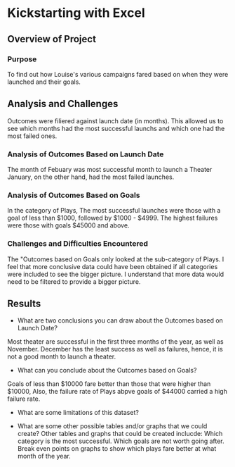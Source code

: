 # Kickstarting with Excel

## Overview of Project

### Purpose

To find out how Louise's various campaigns fared based on when they were launched and their goals.

## Analysis and Challenges

Outcomes were filiered against launch date (in months). This allowed us to see which months had the most successful launchs and which one had the most failed ones.

### Analysis of Outcomes Based on Launch Date

The month of Febuary was most successful month to launch a Theater
January, on the other hand, had the most failed launches.

### Analysis of Outcomes Based on Goals

In the category of Plays, The most successful launches were those with a goal of less than $1000, followed by $1000 - $4999. 
The highest failures were those with goals $45000 and above.

### Challenges and Difficulties Encountered

The "Outcomes based on Goals only looked at the sub-category of Plays. I feel that more conclusive data could have been obtained if all categories were included to see the bigger picture. I understand that more data would need to be filtered to provide a bigger picture.

## Results

- What are two conclusions you can draw about the Outcomes based on Launch Date?
 
Most theater are successful in the first three months of the year, as well as November. 
December has the least success as well as failures, hence, it is not a good month to launch a theater.

- What can you conclude about the Outcomes based on Goals?

Goals of less than $10000 fare better than those that were higher than $10000, Also, the failure rate of Plays abpve goals of $44000 carried a high failure rate.
- What are some limitations of this dataset?

- What are some other possible tables and/or graphs that we could create?
Other tables and graphs that could be created inclucde:
Which category is the most successful.
Which goals are not worth going after.
Break even points on graphs to show which plays fare better at what month of the year.

